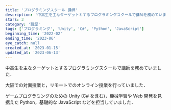 ```yaml
---
title: 'プログラミングスクール 講師'
description: '中高生を主なターゲットとするプログラミングスクールで講師を務めていました．'
stars: 3
category: '職歴'
tags: ['プログラミング', 'Unity', 'C#', 'Python', 'JavaScript']
beginning_time: '2022-02'
ending_time: '2023-06'
eye_catch: null
created_at: '2023-01-15'
updated_at: '2023-06-13'
---
```


中高生を主なターゲットとするプログラミングスクールで講師を務めていました．

大阪での対面授業と，リモートでのオンライン授業を行っていました．

ゲームプログラミングのための Unity (C# を含む)，機械学習や Web 開発を見据えた Python，基礎的な JavaScript などを担当していました．
